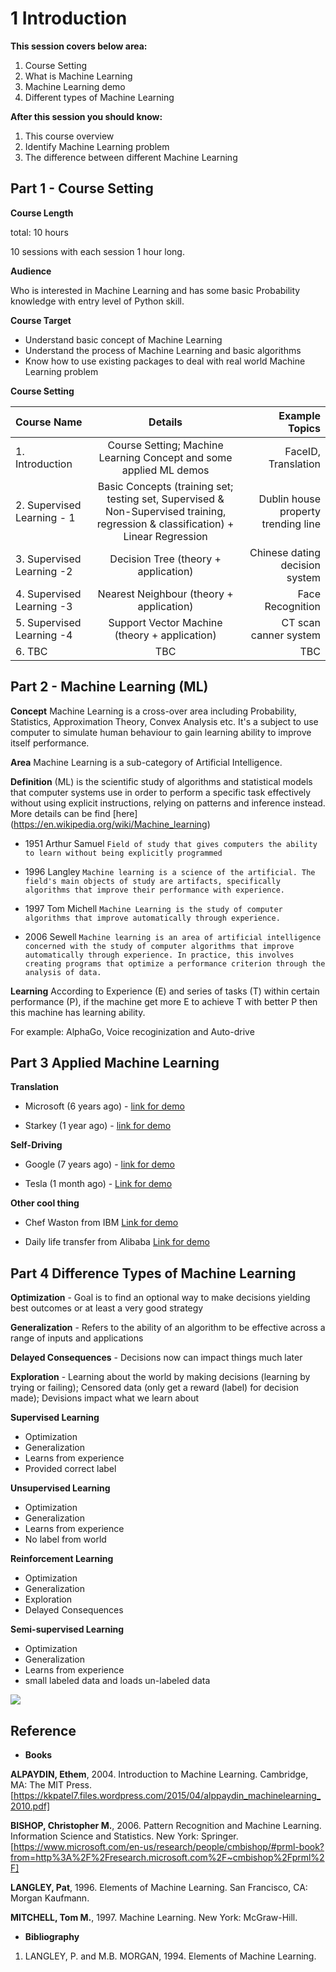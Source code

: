 # 1 Introduction

**This session covers below area:**

1. Course Setting
2. What is Machine Learning
3. Machine Learning demo
4. Different types of Machine Learning

**After this session you should know:**

1. This course overview
2. Identify Machine Learning problem
3. The difference between different Machine Learning



## Part 1 - Course Setting

**Course Length**

total: 10 hours

10 sessions with each session 1 hour long.

**Audience**
 
Who is interested in Machine Learning and has some basic Probability knowledge with entry level of Python skill.

**Course Target**

* Understand basic concept of Machine Learning
* Understand the process of Machine Learning and basic algorithms
* Know how to use existing packages to deal with real world Machine Learning problem

**Course Setting**


| Course Name  | Details | Example Topics |
|:------------- |:---------------:| -------------:|
| 1. Introduction      | Course Setting; Machine Learning Concept and some applied ML demos |         FaceID, Translation|
| 2. Supervised Learning  - 1    | Basic Concepts (training set; testing set, Supervised & Non-Supervised training, regression & classification) + Linear Regression       |         Dublin house property trending line |
| 3. Supervised Learning -2 | Decision Tree (theory + application)        |   Chinese dating decision system |
| 4. Supervised Learning -3 | Nearest Neighbour (theory + application)        |   Face Recognition |
| 5. Supervised Learning -4 | Support Vector Machine (theory + application)        |   CT scan canner system |
| 6. TBC | TBC        |   TBC |



## Part 2 - Machine Learning (ML)
**Concept**
Machine Learning is a cross-over area including Probability, Statistics, Approximation Theory, Convex Analysis etc. It's a subject to use computer to simulate human behaviour to gain learning ability to improve itself performance.

**Area** Machine Learning is a sub-category of Artificial Intelligence.

**Definition** (ML) is the scientific study of algorithms and statistical models that computer systems use in order to perform a specific task effectively without using explicit instructions, relying on patterns and inference instead. More details can be find [here] (https://en.wikipedia.org/wiki/Machine_learning)

* 1951 Arthur Samuel 
 `Field of study that gives computers the ability to learn without being explicitly programmed`

* 1996 Langley
```Machine learning is a science of the artificial. The field's main objects of study are artifacts, specifically algorithms that improve their performance with experience.```

* 1997 Tom Michell
```Machine Learning is the study of computer algorithms that improve automatically through experience.```

* 2006 Sewell
```Machine learning is an area of artificial intelligence concerned with the study of computer algorithms that improve automatically through experience. In practice, this involves creating programs that optimize a performance criterion through the analysis of data. ```


**Learning** According to Experience (E) and series of tasks (T) within certain performance (P), if the machine get more E to achieve T with better P then this machine has learning ability.

For example:
AlphaGo, Voice recoginization and Auto-drive


## Part 3 Applied Machine Learning

**Translation**

* Microsoft (6 years ago) - [link for demo](https://www.youtube.com/watch?v=Nu-nlQqFCKg)

* Starkey (1 year ago) - [link for demo](https://www.youtube.com/watch?v=f89mErv0EK4)

**Self-Driving**

* Google (7 years ago) - [link for demo](https://www.youtube.com/watch?v=cdgQpa1pUUE)

* Tesla (1 month ago) - [Link for demo](https://www.youtube.com/watch?v=tlThdr3O5Qo)

**Other cool thing**

* Chef Waston from IBM [Link for demo](https://www.youtube.com/watch?v=JaQSMc0N_5Y)

* Daily life transfer from Alibaba [Link for demo](https://www.youtube.com/watch?v=336YkwayCD4)


## Part 4 Difference Types of Machine Learning

**Optimization** - Goal is to find an optional way to make decisions yielding best outcomes or at least a very good strategy

**Generalization** - Refers to the ability of an algorithm to be effective across a range of inputs and applications

**Delayed Consequences** - Decisions now can impact things much later

**Exploration** - Learning about the world by making decisions (learning by trying or failing); Censored data (only get a reward (label) for decision made); Devisions impact what we learn about

 


**Supervised Learning**

* Optimization
* Generalization
* Learns from experience
* Provided correct label

**Unsupervised Learning**

* Optimization
* Generalization
* Learns from experience
* No label from world

**Reinforcement Learning**

* Optimization
* Generalization
* Exploration
* Delayed Consequences


**Semi-supervised Learning**

* Optimization
* Generalization
* Learns from experience
* small labeled data and loads un-labeled data


![](https://pic2.zhimg.com/80/v2-d0fffc210bb74aa212f9b2ee55fce81c_hd.jpg)

## Reference

*  **Books**

**ALPAYDIN, Ethem**, 2004. Introduction to Machine Learning. Cambridge, MA: The MIT Press. [https://kkpatel7.files.wordpress.com/2015/04/alppaydin_machinelearning_2010.pdf]

**BISHOP, Christopher M.**, 2006. Pattern Recognition and Machine Learning. Information Science and Statistics. New York: Springer. [https://www.microsoft.com/en-us/research/people/cmbishop/#prml-book?from=http%3A%2F%2Fresearch.microsoft.com%2F~cmbishop%2Fprml%2F]

**LANGLEY, Pat**, 1996. Elements of Machine Learning. San Francisco, CA: Morgan Kaufmann. 

**MITCHELL, Tom M.**, 1997. Machine Learning. New York: McGraw-Hill.

*  **Bibliography**

1. LANGLEY, P. and M.B. MORGAN, 1994. Elements of Machine Learning. 




